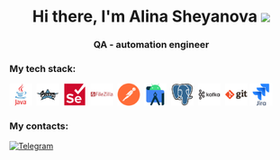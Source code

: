 <h1 align="center">Hi there, I'm Alina Sheyanova
<img src="https://github.com/blackcater/blackcater/raw/main/images/Hi.gif" height="32"/></h1>
<h3 align="center">QA - automation engineer</h3>

### My tech stack: 
<div>
<img src="https://github.com/devicons/devicon/blob/master/icons/java/java-original-wordmark.svg" width="40" height="40" />&nbsp;
<img src="https://github.com/devicons/devicon/blob/master/icons/groovy/groovy-original.svg"  width="40" height="40" />&nbsp;
<img src="https://github.com/devicons/devicon/blob/master/icons/selenium/selenium-original.svg" title="Selenium" alt="Selenium" width="40" height="40"/>&nbsp; 
<img src="https://github.com/devicons/devicon/blob/master/icons/filezilla/filezilla-plain-wordmark.svg" alt="DBeaver" width="40" height="40" />&nbsp;
<img src="https://github.com/qajenna/qajenna/blob/main/icons/Postman.png" alt="Postman" width="40" height="40"/>&nbsp;
<img src="https://github.com/devicons/devicon/blob/master/icons/androidstudio/androidstudio-original.svg" title="Androidstudio"  alt="Androidstudio" width="40" height="40"/>&nbsp;
<img src="https://github.com/devicons/devicon/blob/master/icons/postgresql/postgresql-original.svg" title="postgresql" alt="postgresql" width="40" height="40"/>&nbsp
<img src="https://github.com/devicons/devicon/blob/master/icons/apachekafka/apachekafka-original-wordmark.svg" width="40" height="40" />&nbsp;
<img src="https://github.com/devicons/devicon/blob/master/icons/git/git-original-wordmark.svg" title="Git" alt="Git" width="40" height="40"/>
<img src="https://github.com/devicons/devicon/blob/master/icons/jira/jira-original-wordmark.svg" title="jira" alt="jira" width="40" height="40"/>&nbsp;
</div> 

  

### My contacts:
<div id="badges">

  <a href="https://t.me/magicvolf">
    <img src="https://td-odegda.ru/images/logo/telegram2.png" height="60" alt="Telegram"/>
  </a>

</div>
